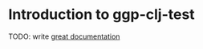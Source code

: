 # Introduction to ggp-clj-test

TODO: write [great documentation](http://jacobian.org/writing/great-documentation/what-to-write/)
